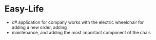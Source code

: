 # Easy-Life
 
- c# application for company works with the electric wheelchair for adding a new order, adding
-  maintenance, and adding the most important component of the chair.
